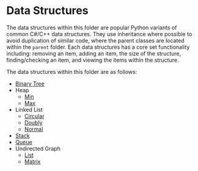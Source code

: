# Data Structures

The data structures within this folder are popular Python variants of common C#/C++ data structures. They use inheritance where possible to avoid duplication of similar code, where the parent classes are located within the `parent` folder. Each data structures has a core set functionality including: removing an item, adding an item, the size of the structure, finding/checking an item, and viewing the items within the structure.

The data structures within this folder are as follows:

- [Binary Tree](https://github.com/Achronus/Portfolio/blob/master/basic/data_structures/binary_tree.py)
- Heap
  - [Min](https://github.com/Achronus/Portfolio/blob/master/basic/data_structures/min_heap.py)
  - [Max](https://github.com/Achronus/Portfolio/blob/master/basic/data_structures/max_heap.py)
- Linked List
  - [Circular](https://github.com/Achronus/Portfolio/blob/master/basic/data_structures/circular_linked_list.py)
  - [Doubly](https://github.com/Achronus/Portfolio/blob/master/basic/data_structures/doubly_linked_list.py)
  - [Normal](https://github.com/Achronus/Portfolio/blob/master/basic/data_structures/linked_list.py)
- [Stack](https://github.com/Achronus/Portfolio/blob/master/basic/data_structures/stack.py)
- [Queue](https://github.com/Achronus/Portfolio/blob/master/basic/data_structures/queue.py)
- Undirected Graph
  - [List](https://github.com/Achronus/Portfolio/blob/master/basic/data_structures/ud_graph_list.py)
  - [Matrix](https://github.com/Achronus/Portfolio/blob/master/basic/data_structures/ud_graph_matrix.py)
